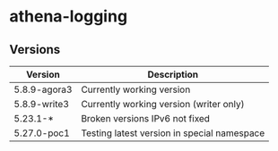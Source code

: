 # athena-logging

## Versions

|      Version | Description                                      |
| ------------ | ------------------------------------------------ |
| 5.8.9-agora3 | Currently working version                        |
| 5.8.9-write3 | Currently working version (writer only)          |
| 5.23.1-*     | Broken versions IPv6 not fixed                   |
| 5.27.0-poc1  | Testing latest version in special namespace      |

